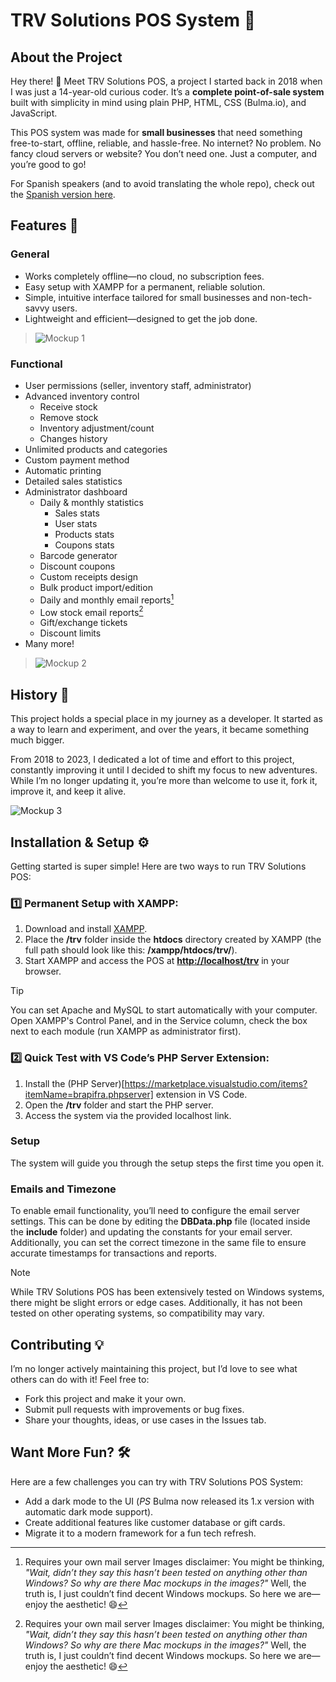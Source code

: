 # TRV Solutions POS System 🎉
## About the Project
Hey there! 👋 Meet TRV Solutions POS, a project I started back in 2018 when I was just a 14-year-old curious coder. It’s a **complete point-of-sale system** built with simplicity in mind using plain PHP, HTML, CSS (Bulma.io), and JavaScript.

This POS system was made for **small businesses** that need something free-to-start, offline, reliable, and hassle-free. No internet? No problem. No fancy cloud servers or website? You don’t need one. Just a computer, and you’re good to go!

For Spanish speakers (and to avoid translating the whole repo), check out the [Spanish version here](https://github.com/trvthomas/POS-es).

## Features 🌟
### General
- Works completely offline—no cloud, no subscription fees.
- Easy setup with XAMPP for a permanent, reliable solution.
- Simple, intuitive interface tailored for small businesses and non-tech-savvy users.
- Lightweight and efficient—designed to get the job done.
>![Mockup 1](https://github.com/user-attachments/assets/21f1180f-61a3-4725-8df8-adfdc89b2342)

### Functional
- User permissions (seller, inventory staff, administrator)
- Advanced inventory control
    - Receive stock
    - Remove stock
    - Inventory adjustment/count
    - Changes history
- Unlimited products and categories
- Custom payment method
- Automatic printing
- Detailed sales statistics
- Administrator dashboard
    - Daily & monthly statistics
        - Sales stats
        - User stats
        - Products stats
        - Coupons stats
    - Barcode generator
    - Discount coupons
    - Custom receipts design
    - Bulk product import/edition
    - Daily and monthly email reports[^1]
    - Low stock email reports[^1]
    - Gift/exchange tickets
    - Discount limits
- Many more!
>![Mockup 2](https://github.com/user-attachments/assets/f7b7d59c-1166-4fc2-b318-c3d44cafbc3c)

## History 📖
This project holds a special place in my journey as a developer. It started as a way to learn and experiment, and over the years, it became something much bigger.

From 2018 to 2023, I dedicated a lot of time and effort to this project, constantly improving it until I decided to shift my focus to new adventures. While I’m no longer updating it, you’re more than welcome to use it, fork it, improve it, and keep it alive.

![Mockup 3](https://github.com/user-attachments/assets/ce089eab-4709-4c75-8842-f3bfc9c97cdf)

## Installation & Setup ⚙️
Getting started is super simple! Here are two ways to run TRV Solutions POS:

### 1️⃣ Permanent Setup with XAMPP:
1. Download and install [XAMPP](https://www.apachefriends.org/download.html).
2. Place the **/trv** folder inside the **htdocs** directory created by XAMPP (the full path should look like this: **/xampp/htdocs/trv/**).
3. Start XAMPP and access the POS at **[http://localhost/trv](http://localhost/trv)** in your browser.
> [!TIP]
> You can set Apache and MySQL to start automatically with your computer. Open XAMPP's Control Panel, and in the Service column, check the box next to each module (run XAMPP as administrator first).

### 2️⃣ Quick Test with VS Code’s PHP Server Extension:
1. Install the (PHP Server)[https://marketplace.visualstudio.com/items?itemName=brapifra.phpserver] extension in VS Code.
2. Open the **/trv** folder and start the PHP server.
3. Access the system via the provided localhost link.

### Setup
The system will guide you through the setup steps the first time you open it.

### Emails and Timezone
To enable email functionality, you’ll need to configure the email server settings. This can be done by editing the **DBData.php** file (located inside the **include** folder) and updating the constants for your email server.
Additionally, you can set the correct timezone in the same file to ensure accurate timestamps for transactions and reports.

> [!NOTE]
> While TRV Solutions POS has been extensively tested on Windows systems, there might be slight errors or edge cases. Additionally, it has not been tested on other operating systems, so compatibility may vary.

## Contributing 💡
I’m no longer actively maintaining this project, but I’d love to see what others can do with it! Feel free to:
- Fork this project and make it your own.
- Submit pull requests with improvements or bug fixes.
- Share your thoughts, ideas, or use cases in the Issues tab.

## Want More Fun? 🛠️
Here are a few challenges you can try with TRV Solutions POS System:
- Add a dark mode to the UI (*PS* Bulma now released its 1.x version with automatic dark mode support).
- Create additional features like customer database or gift cards.
- Migrate it to a modern framework for a fun tech refresh.

[^1]: Requires your own mail server
Images disclaimer: You might be thinking, *"Wait, didn’t they say this hasn’t been tested on anything other than Windows? So why are there Mac mockups in the images?"* Well, the truth is, I just couldn’t find decent Windows mockups. So here we are—enjoy the aesthetic! 😄